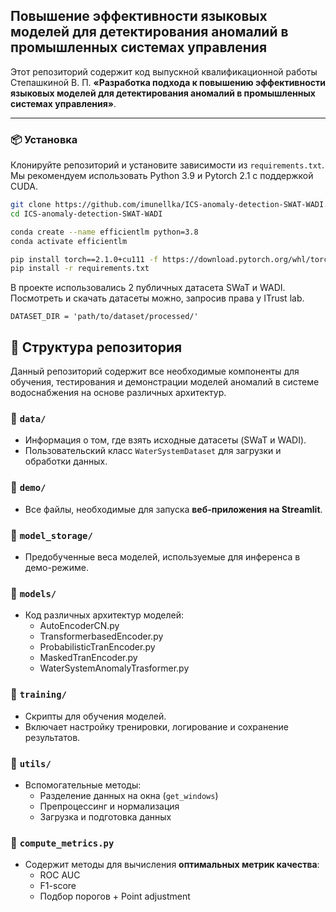 ##  Повышение эффективности языковых моделей для детектирования аномалий в промышленных системах управления

Этот репозиторий содержит код выпускной квалификационной работы Степашкиной В. П. **«Разработка подхода к повышению эффективности языковых моделей для детектирования аномалий в промышленных системах управления»**.

---

### 📦 Установка

Клонируйте репозиторий и установите зависимости из `requirements.txt`. Мы рекомендуем использовать Python 3.9 и Pytorch 2.1 с поддержкой CUDA.

```bash
git clone https://github.com/imunellka/ICS-anomaly-detection-SWAT-WADI.git
cd ICS-anomaly-detection-SWAT-WADI

conda create --name efficientlm python=3.8
conda activate efficientlm

pip install torch==2.1.0+cu111 -f https://download.pytorch.org/whl/torch_stable.html
pip install -r requirements.txt
```

В проекте использовались 2 публичных датасета SWaT и WADI.
Посмотреть и скачать датасеты можно, запросив права у ITrust lab.

```
DATASET_DIR = 'path/to/dataset/processed/'
```

## 📁 Структура репозитория

Данный репозиторий содержит все необходимые компоненты для обучения, тестирования и демонстрации моделей аномалий в системе водоснабжения на основе различных архитектур.

### 📂 `data/`
- Информация о том, где взять исходные датасеты (SWaT и WADI).
- Пользовательский класс `WaterSystemDataset` для загрузки и обработки данных.

### 📂 `demo/`
- Все файлы, необходимые для запуска **веб-приложения на Streamlit**.

### 📂 `model_storage/`
- Предобученные веса моделей, используемые для инференса в демо-режиме.

### 📂 `models/`
- Код различных архитектур моделей:
  - AutoEncoderCN.py
  - TransformerbasedEncoder.py
  - ProbabilisticTranEncoder.py
  - MaskedTranEncoder.py
  - WaterSystemAnomalyTrasformer.py

### 📂 `training/`
- Скрипты для обучения моделей.
- Включает настройку тренировки, логирование и сохранение результатов.

### 📂 `utils/`
- Вспомогательные методы:
  - Разделение данных на окна (`get_windows`)
  - Препроцессинг и нормализация
  - Загрузка и подготовка данных

### 📄 `compute_metrics.py`
- Содержит методы для вычисления **оптимальных метрик качества**:
  - ROC AUC
  - F1-score
  - Подбор порогов + Point adjustment
